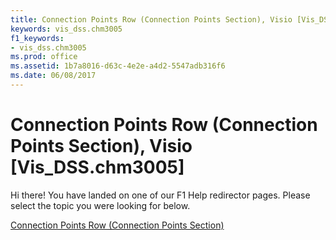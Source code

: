 ```yaml
---
title: Connection Points Row (Connection Points Section), Visio [Vis_DSS.chm3005]
keywords: vis_dss.chm3005
f1_keywords:
- vis_dss.chm3005
ms.prod: office
ms.assetid: 1b7a8016-d63c-4e2e-a4d2-5547adb316f6
ms.date: 06/08/2017
---
```



# Connection Points Row (Connection Points Section), Visio [Vis_DSS.chm3005]

Hi there! You have landed on one of our F1 Help redirector pages. Please select the topic you were looking for below.

[Connection Points Row (Connection Points Section)](http://msdn.microsoft.com/library/eaac62a5-f516-9b81-587a-8e0e02de59ee%28Office.15%29.aspx)

